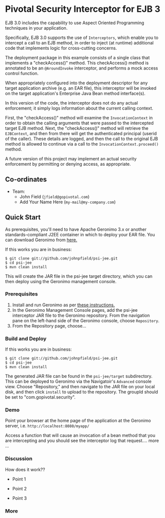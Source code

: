 <link href="https://raw.github.com/clownfart/Markdown-CSS/master/markdown.css" rel="stylesheet"></link>

# Pivotal Security Interceptor for EJB 3  

EJB 3.0 includes the capability to use Aspect Oriented Programming techniques in your application. 

Specifically, EJB 3.0 supports the use of `Interceptors`, which enable you to intercept a call to an EJB method, 
in order to inject (at runtime) additional code that implements logic for cross-cutting concerns.

The deployment package in this example consists of a single class that implements a "checkAccess()" method. 
This checkAccess() method is annotated to be an `@AroundInvoke` interceptor, and performs a mock access control function. 

When appropriately configured into the deployment descriptor for any target application archive (e.g. an EAR file), 
this interceptor will be invoked on the target application's Enterprise Java Bean method interface(s).

In this version of the code, the interceptor does not do any actual enforcement; it simply logs information about the current calling context.

First, the "checkAccess()" method will examine the `InvocationContext` in order to obtain the calling arguments that were passed 
to the intercepted target EJB method.  Next, the "checkAccess()" method will retrieve the `EJBContext`, 
and then from there will get the authenticated principal (userid of the caller). These details are logged, and then the call to the 
original EJB method is allowed to continue via a call to the `InvocationContext.proceed()` method.

A future version of this project may implement an actual security enforcement by permitting or denying access, as appropriate.

## Co-ordinates

* Team:
  * John Field (`jfield@gopivotal.com`)
  * Add Your Name Here (`my-mail@my-company.com`)


## Quick Start

As prerequisites, you'll need to have Apache Geronimo 3.x or another standards-compliant J2EE container in which to deploy your EAR file.
You can download Geronimo from [here.](http://geronimo.apache.org/downloads.html)

If this works you are in business:

    $ git clone git://github.com/johnpfield/psi-jee.git
    $ cd psi-jee
    $ mvn clean install

This will create the JAR file in the psi-jee target directory, which you can then deploy using the Geronimo management console.

### Prerequisites

1. Install and run Geronimo as per [these instructions.](http://geronimo.apache.org/GMOxDOC30/quick-start-apache-geronimo-for-the-impatient.html)
2. In the Geronimo Management Console pages, add the psi-jee interceptor JAR file to the Geronimo repository.  From the navigation pane on the left-hand side of the Geronimo console, choose `Repository`.
3. From the Repository page, choose... 

 
### Build and Deploy

If this works you are in business:

    $ git clone git://github.com/johnpfield/psi-jee.git
    $ cd psi-jee
    $ mvn clean install 

The generated JAR file can be found in the `psi-jee/target` subdirectory.  This can be deployed to Geronimo via the Navigatoir's `Advanced` console view.  Choose "Repository," and then navigate to the JAR file on your local disk, and then click `install` to upload to the repository.  The groupId should be set to "com.gopivotal.security".

### Demo 

Point your browser at the home page of the application at the Geronimo server, i.e. `http://localhost:8080/myapp/`  

Access a function that will cause an invocation of a bean method that you are intercepting and you should see the interceptor log that request....
more ...


### Discussion

How does it work??

* Point 1

* Point 2

* Point 3

### More



